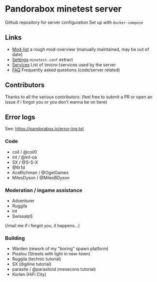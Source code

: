 
# Pandorabox minetest server
Github repository for server configuration
Set up with `docker-compose`

## Links

* [Mod-list](doc/mods.md) a rough mod-overview (manually maintained, may be out of date)
* [Settings](doc/settings.md) `minetest.conf` extract
* [Services](doc/services.md) List of (micro-)services used by the server
* [FAQ](doc/faq.md) Frequently asked questions (code/server related)

## Contributors

Thanks to all the various contributors:
(feel free to submit a PR or open an issue if i forgot you or you don't wanna be on here)

## Error logs

See: https://pandorabox.io/error-log.txt

### Code

* coil / @coil0
* int / @int-ua
* SX / @S-S-X
* @6r1d
* AceRichman / @OgelGames
* MilesDyson / @MilesBDyson

### Moderation / ingame assistance

* Adventurer
* Ruggila
* int
* SwissalpS

(/mail me if i forgot you, it happens...)

### Building

* Warden (rework of my "boring" spawn platform)
* Pixalou (Streets with light in new-town)
* Ruggila (technic tutorial)
* SX (digiline tutorial)
* parasite / @parasitoid (mesecons tutorial)
* Korlen (HiFi City)
